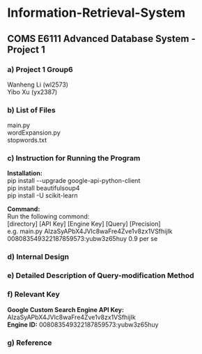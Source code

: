 # Information-Retrieval-System
## COMS E6111 Advanced Database System - Project 1  
### a) Project 1 Group6
  Wanheng Li (wl2573)    
  Yibo Xu (yx2387)
### b) List of Files    
main.py   
wordExpansion.py     
stopwords.txt
### c) Instruction for Running the Program
**Installation:**         
pip install --upgrade google-api-python-client    
pip install beautifulsoup4     
pip install -U scikit-learn     

**Command:**    
Run the following commond:    
[directory]   [API Key] [Engine Key] [Query] [Precision]      
e.g. main.py AIzaSyAPbX4JVlc8waFre4Zve1v8zx1VSfhijIk 008083549322187859573:yubw3z65huy 0.9 per se
### d) Internal Design

### e) Detailed Description of Query-modification Method
### f) Relevant Key
**Google Custom Search Engine API Key:** AIzaSyAPbX4JVlc8waFre4Zve1v8zx1VSfhijIk      
**Engine ID:**  008083549322187859573:yubw3z65huy
### g) Reference

